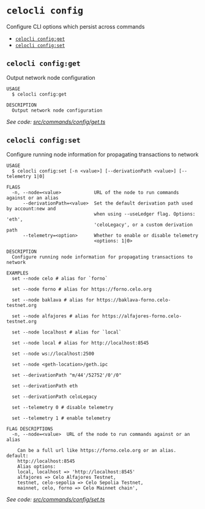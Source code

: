 `celocli config`
================

Configure CLI options which persist across commands

* [`celocli config:get`](#celocli-configget)
* [`celocli config:set`](#celocli-configset)

## `celocli config:get`

Output network node configuration

```
USAGE
  $ celocli config:get

DESCRIPTION
  Output network node configuration
```

_See code: [src/commands/config/get.ts](https://github.com/celo-org/developer-tooling/tree/%40celo/celocli%407.1.0/packages/cli/src/commands/config/get.ts)_

## `celocli config:set`

Configure running node information for propagating transactions to network

```
USAGE
  $ celocli config:set [-n <value>] [--derivationPath <value>] [--telemetry 1|0]

FLAGS
  -n, --node=<value>            URL of the node to run commands against or an alias
      --derivationPath=<value>  Set the default derivation path used by account:new and
                                when using --useLedger flag. Options: 'eth',
                                'celoLegacy', or a custom derivation path
      --telemetry=<option>      Whether to enable or disable telemetry
                                <options: 1|0>

DESCRIPTION
  Configure running node information for propagating transactions to network

EXAMPLES
  set --node celo # alias for `forno`

  set --node forno # alias for https://forno.celo.org

  set --node baklava # alias for https://baklava-forno.celo-testnet.org

  set --node alfajores # alias for https://alfajores-forno.celo-testnet.org

  set --node localhost # alias for `local`

  set --node local # alias for http://localhost:8545

  set --node ws://localhost:2500

  set --node <geth-location>/geth.ipc

  set --derivationPath "m/44'/52752'/0'/0"

  set --derivationPath eth

  set --derivationPath celoLegacy

  set --telemetry 0 # disable telemetry

  set --telemetry 1 # enable telemetry

FLAG DESCRIPTIONS
  -n, --node=<value>  URL of the node to run commands against or an alias

    Can be a full url like https://forno.celo.org or an alias. default:
    http://localhost:8545
    Alias options:
    local, localhost => 'http://localhost:8545'
    alfajores => Celo Alfajores Testnet,
    testnet, celo-sepolia => Celo Sepolia Testnet,
    mainnet, celo, forno => Celo Mainnet chain',
```

_See code: [src/commands/config/set.ts](https://github.com/celo-org/developer-tooling/tree/%40celo/celocli%407.1.0/packages/cli/src/commands/config/set.ts)_
